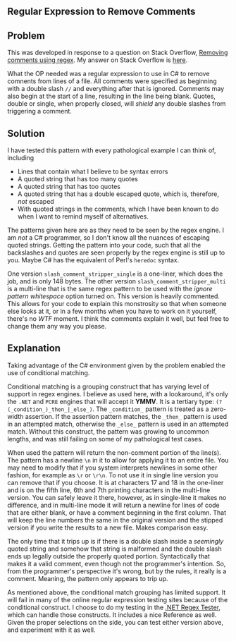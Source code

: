 Regular Expression to Remove Comments
---

## Problem

This was developed in response to a question on Stack Overflow, [Removing comments using regex](https://stackoverflow.com/q/42287216/7412956). My answer on Stack Overflow is [here](https://stackoverflow.com/a/42437107/7412956).

What the OP needed was a regular expression to use in C# to remove comnents from lines of a file. All comments were specified as beginning with a double slash `//` and everything after that is ignored. Comments may also begin at the start of a line, resulting in the line being blank. Quotes, double or single, when properly closed, will _shield_ any double slashes from triggering a comment.

## Solution

I have tested this pattern with every pathological example I can think of, including

- Lines that contain what I believe to be syntax errors
- A quoted string that has too many quotes
- A quoted string that has too quotes
- A quoted string that has a double escaped quote, which is, therefore, _not_ escaped
- With quoted strings in the comments, which I have been known to do when I want to remind myself of alternatives.

The patterns given here are as they need to be seen by the regex engine. I am _not_ a C# programmer, so I don't know all the nuances of escaping quoted strings. Getting the pattern into your code, such that all the backslashes and quotes are seen properly by the regex engine is still up to you. Maybe C# has the equivalent of Perl's `heredoc` syntax.

One version `slash_comment_stripper_single` is a one-liner, which does the job, and is only 148 bytes. The other version `slash_comment_stripper_multi` is a multi-line that is the same regex pattern to be used with the _ignore pattern whitespace_ option turned on. This version is heavily commented. This allows for your code to explain this monstrosity so that when someone else looks at it, or in a few months when you have to work on it yourself, there's no _WTF_ moment. I think the comments explain it well, but feel free to change them any way you please.

## Explanation

Taking advantage of the C# environment given by the problem enabled the use of conditional matching.

Conditional matching is a grouping construct that has varying level of support in regex engines. I believe as used here, with a lookaround, it's only the `.NET` and `PCRE` engines that will accept it **YMMV**. It is a tertiary type: `(?(_condition_)_then_|_else_)`. The `_condition_` pattern is treated as a zero-width assertion. If the assertion pattern matches, the `_then_` pattern is used in an attempted match, otherwise the `_else_` pattern is used in an attempted match. Without this construct, the pattern was growing to uncommon lengths, and was still failing on some of my pathological test cases.

When used the pattern will return the non-comment portion of the line(s). The pattern has a newline `\n` in it to allow for applying it to an entire file. You may need to modify that if you system interprets newlines in some other fashion, for example as `\r` or `\r\n`. To not use it in single line version you can remove that if you choose. It is at characters 17 and 18 in the one-liner and is on the fifth line, 6th and 7th printing characters in the multi-line version. You can safely leave it there, however, as in single-line it makes no difference, and in multi-line mode it will return a newline for lines of code that are either blank, or have a comment beginning in the first column. That will keep the line numbers the same in the original version and the stipped version if you write the results to a new file. Makes comparison easy.

The only time that it trips up is if there is a double slash inside a _seemingly_ quoted string and somehow that string is malformed and the double slash ends up legally outside the properly quoted portion. Syntactically that makes it a valid comment, even though not the programmer's intention. So, from the programmer's perspective it's wrong, but by the rules, it really is a comment. Meaning, the pattern only appears to trip up.

As mentioned above, the conditional match grouping has limited support. It will fail in many of the online regular expression testing sites because of the conditional construct.  I choose to do my testing in the [.NET Regex Tester](http://regexstorm.net/tester), which can handle those constructs. It includes a nice Reference as well. Given the proper selections on the side, you can test either version above, and experiment with it as well. 


